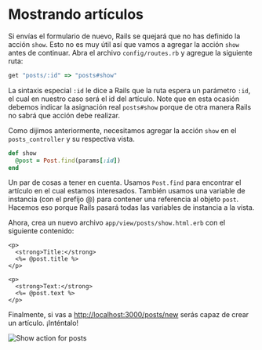 Mostrando artículos
===================

Si envías el formulario de nuevo, Rails se quejará que no has definido la acción `show`.
Esto no es muy útil así que vamos a agregar la acción `show` antes de continuar. Abra
el archivo `config/routes.rb` y agregue la siguiente ruta:

```ruby
get "posts/:id" => "posts#show"
```

La sintaxis especial `:id` le dice a Rails que la ruta espera un parámetro `:id`,
el cual en nuestro caso será el id del artículo. Note que en esta ocasión
debemos indicar la asignación real `posts#show` porque de otra manera Rails no sabrá
que acción debe realizar.

Como dijimos anteriormente, necesitamos agregar la acción `show` en el `posts_controller`
y su respectiva vista.

```ruby
def show
  @post = Post.find(params[:id])
end
```

Un par de cosas a tener en cuenta. Usamos `Post.find` para encontrar el artículo en el
cual estamos interesados. También usamos una variable de instancia (con el prefijo @)
para contener una referencia al objeto `post`. Hacemos eso porque Rails pasará todas
las variables de instancia a la vista.

Ahora, crea un nuevo archivo `app/view/posts/show.html.erb` con el siguiente contenido:

```html+erb
<p>
  <strong>Title:</strong>
  <%= @post.title %>
</p>

<p>
  <strong>Text:</strong>
  <%= @post.text %>
</p>
```

Finalmente, si vas a
[http://localhost:3000/posts/new](http://localhost:3000/posts/new) serás capaz de
crear un artículo. ¡Inténtalo!

![Show action for posts](http://edgeguides.rubyonrails.org/images/getting_started/show_action_for_posts.png)
